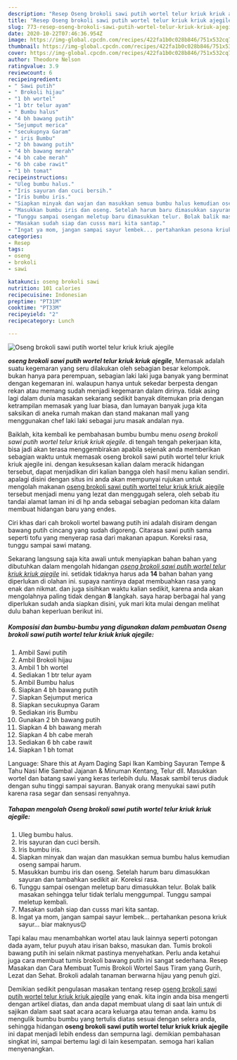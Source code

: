 ```yaml
---
description: "Resep Oseng brokoli sawi putih wortel telur kriuk kriuk ajegile yang Bisa Manjain Lidah"
title: "Resep Oseng brokoli sawi putih wortel telur kriuk kriuk ajegile yang Bisa Manjain Lidah"
slug: 773-resep-oseng-brokoli-sawi-putih-wortel-telur-kriuk-kriuk-ajegile-yang-bisa-manjain-lidah
date: 2020-10-22T07:46:36.954Z
image: https://img-global.cpcdn.com/recipes/422fa1b0c028b846/751x532cq70/oseng-brokoli-sawi-putih-wortel-telur-kriuk-kriuk-ajegile-foto-resep-utama.jpg
thumbnail: https://img-global.cpcdn.com/recipes/422fa1b0c028b846/751x532cq70/oseng-brokoli-sawi-putih-wortel-telur-kriuk-kriuk-ajegile-foto-resep-utama.jpg
cover: https://img-global.cpcdn.com/recipes/422fa1b0c028b846/751x532cq70/oseng-brokoli-sawi-putih-wortel-telur-kriuk-kriuk-ajegile-foto-resep-utama.jpg
author: Theodore Nelson
ratingvalue: 3.9
reviewcount: 6
recipeingredient:
- " Sawi putih"
- " Brokoli hijau"
- "1 bh wortel"
- "1 btr telur ayam"
- " Bumbu halus"
- "4 bh bawang putih"
- "Sejumput merica"
- "secukupnya Garam"
- " iris Bumbu"
- "2 bh bawang putih"
- "4 bh bawang merah"
- "4 bh cabe merah"
- "6 bh cabe rawit"
- "1 bh tomat"
recipeinstructions:
- "Uleg bumbu halus."
- "Iris sayuran dan cuci bersih."
- "Iris bumbu iris."
- "Siapkan minyak dan wajan dan masukkan semua bumbu halus kemudian oseng sampai harum."
- "Masukkan bumbu iris dan oseng. Setelah harum baru dimasukkan sayuran dan tambahkan sedikit air. Koreksi rasa."
- "Tunggu sampai osengan meletup baru dimasukkan telur. Bolak balik masakan sehingga telur tidak terlalu menggumpal. Tunggu sampai meletup kembali."
- "Masakan sudah siap dan cusss mari kita santap."
- "Ingat ya mom, jangan sampai sayur lembek... pertahankan pesona kriuk sayur... biar maknyus😌"
categories:
- Resep
tags:
- oseng
- brokoli
- sawi

katakunci: oseng brokoli sawi 
nutrition: 101 calories
recipecuisine: Indonesian
preptime: "PT31M"
cooktime: "PT33M"
recipeyield: "2"
recipecategory: Lunch

---
```



![Oseng brokoli sawi putih wortel telur kriuk kriuk ajegile](https://img-global.cpcdn.com/recipes/422fa1b0c028b846/751x532cq70/oseng-brokoli-sawi-putih-wortel-telur-kriuk-kriuk-ajegile-foto-resep-utama.jpg)

<b><i>oseng brokoli sawi putih wortel telur kriuk kriuk ajegile</i></b>, Memasak adalah suatu kegemaran yang seru dilakukan oleh sebagian besar kelompok. bukan hanya para perempuan, sebagian laki laki juga banyak yang berminat dengan kegemaran ini. walaupun hanya untuk sekedar berpesta dengan rekan atau memang sudah menjadi kegemaran dalam dirinya. tidak asing lagi dalam dunia masakan sekarang sedikit banyak ditemukan pria dengan ketrampilan memasak yang luar biasa, dan lumayan banyak juga kita saksikan di aneka rumah makan dan stand makanan mall yang menggunakan chef laki laki sebagai juru masak andalan nya.

Baiklah, kita kembali ke pembahasan bumbu bumbu menu <i>oseng brokoli sawi putih wortel telur kriuk kriuk ajegile</i>. di tengah tengah pekerjaan kita, bisa jadi akan terasa menggembirakan apabila sejenak anda memberikan sebagian waktu untuk memasak oseng brokoli sawi putih wortel telur kriuk kriuk ajegile ini. dengan kesuksesan kalian dalam meracik hidangan tersebut, dapat menjadikan diri kalian bangga oleh hasil menu kalian sendiri. apalagi disini dengan situs ini anda akan mempunyai rujukan untuk mengolah makanan <u>oseng brokoli sawi putih wortel telur kriuk kriuk ajegile</u> tersebut menjadi menu yang lezat dan menggugah selera, oleh sebab itu tandai alamat laman ini di hp anda sebagai sebagian pedoman kita dalam membuat hidangan baru yang endes.

Ciri khas dari cah brokoli wortel bawang putih ini adalah disiram dengan bawang putih cincang yang sudah digoreng. Citarasa sawi putih sama seperti tofu yang menyerap rasa dari makanan apapun. Koreksi rasa, tunggu sampai sawi matang.


Sekarang langsung saja kita awali untuk menyiapkan bahan bahan yang dibutuhkan dalam mengolah hidangan <u><i>oseng brokoli sawi putih wortel telur kriuk kriuk ajegile</i></u> ini. setidak tidaknya harus ada <b>14</b> bahan bahan yang diperlukan di olahan ini. supaya nantinya dapat membuahkan rasa yang enak dan nikmat. dan juga sisihkan waktu kalian sedikit, karena anda akan mengolahnya paling tidak dengan <b>8</b> langkah. saya harap berbagai hal yang diperlukan sudah anda siapkan disini, yuk mari kita mulai dengan melihat dulu bahan keperluan berikut ini.

<!--inarticleads1-->

##### Komposisi dan bumbu-bumbu yang digunakan dalam pembuatan Oseng brokoli sawi putih wortel telur kriuk kriuk ajegile:

1. Ambil  Sawi putih
1. Ambil  Brokoli hijau
1. Ambil 1 bh wortel
1. Sediakan 1 btr telur ayam
1. Ambil  Bumbu halus
1. Siapkan 4 bh bawang putih
1. Siapkan Sejumput merica
1. Siapkan secukupnya Garam
1. Sediakan  iris Bumbu
1. Gunakan 2 bh bawang putih
1. Siapkan 4 bh bawang merah
1. Siapkan 4 bh cabe merah
1. Sediakan 6 bh cabe rawit
1. Siapkan 1 bh tomat


Language: Share this at Ayam Daging Sapi Ikan Kambing Sayuran Tempe &amp; Tahu Nasi Mie Sambal Jajanan &amp; Minuman Kentang, Telur dll. Masukkan wortel dan batang sawi yang keras terlebih dulu. Masak sambil terus diaduk dengan suhu tinggi sampai sayuran. Banyak orang menyukai sawi putih karena rasa segar dan sensasi renyahnya. 

<!--inarticleads2-->

##### Tahapan mengolah Oseng brokoli sawi putih wortel telur kriuk kriuk ajegile:

1. Uleg bumbu halus.
1. Iris sayuran dan cuci bersih.
1. Iris bumbu iris.
1. Siapkan minyak dan wajan dan masukkan semua bumbu halus kemudian oseng sampai harum.
1. Masukkan bumbu iris dan oseng. Setelah harum baru dimasukkan sayuran dan tambahkan sedikit air. Koreksi rasa.
1. Tunggu sampai osengan meletup baru dimasukkan telur. Bolak balik masakan sehingga telur tidak terlalu menggumpal. Tunggu sampai meletup kembali.
1. Masakan sudah siap dan cusss mari kita santap.
1. Ingat ya mom, jangan sampai sayur lembek... pertahankan pesona kriuk sayur... biar maknyus😌


Tapi kalau mau menambahkan wortel atau lauk lainnya seperti potongan dada ayam, telur puyuh atau irisan bakso, masukan dan. Tumis brokoli bawang putih ini selain nikmat pastinya menyehatkan. Perlu anda ketahui juga cara membuat tumis brokoli bawang putih ini sangat sederhana. Resep Masakan dan Cara Membuat Tumis Brokoli Wortel Saus Tiram yang Gurih, Lezat dan Sehat. Brokoli adalah tanaman berwarna hijau yang penuh gizi. 

Demikian sedikit pengulasan masakan tentang resep <u>oseng brokoli sawi putih wortel telur kriuk kriuk ajegile</u> yang enak. kita ingin anda bisa mengerti dengan artikel diatas, dan anda dapat membuat ulang di saat lain untuk di sajikan dalam saat saat acara acara keluarga atau teman anda. kamu bs mengulik bumbu bumbu yang tertulis diatas sesuai dengan selera anda, sehingga hidangan <b>oseng brokoli sawi putih wortel telur kriuk kriuk ajegile</b> ini dapat menjadi lebih endess dan sempurna lagi. demikian pembahasan singkat ini, sampai bertemu lagi di lain kesempatan. semoga hari kalian menyenangkan.
